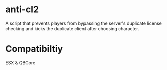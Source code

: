 # anti-cl2
 A script that prevents players from bypassing the server's duplicate license checking and kicks the duplicate client after choosing character.

 # Compatibiltiy
  ESX & QBCore

